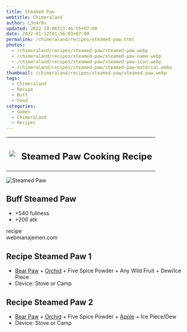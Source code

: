 ```yaml
---
title: Steamed Paw
webtitle: Chimeraland
author: L3n4r0x
updated: 2022-10-06T23:46:55+07:00
date: 2022-01-12T01:56:03+07:00
permalink: /chimeraland/recipes/steamed-paw.html
photos:
  - /chimeraland/recipes/steamed-paw/steamed-paw.webp
  - /chimeraland/recipes/steamed-paw/steamed-paw-name.webp
  - /chimeraland/recipes/steamed-paw/steamed-paw-icon.webp
  - /chimeraland/recipes/steamed-paw/steamed-paw-material.webp
thumbnail: /chimeraland/recipes/steamed-paw/steamed-paw.webp
tags:
  - Chimeraland
  - Recipe
  - Buff
  - Food
categories:
  - Games
  - Chimeraland
  - Recipes
---
```


<section id="bootstrap-wrapper"><link rel="stylesheet" href="https://cdn.statically.io/gh/dimaslanjaka/Web-Manajemen/40ac3225/css/bootstrap-4.5-wrapper.css"/><div class="row mb-2"><div class="col-md-12 mb-2"><table class="table" id="post-info"><tbody><tr><td><img class="d-inline-block me-2" src="/chimeraland/recipes/steamed-paw/steamed-paw-icon.webp" width="auto" height="auto"/></td><td><h1 class="fs-5">Steamed Paw Cooking Recipe</h1></td></tr></tbody></table></div></div><div class="card mb-2"><div class="row g-0"><div class="col-sm-4 position-relative mb-2"><img src="/chimeraland/recipes/steamed-paw/steamed-paw-material.webp" class="card-img fit-cover w-100 h-100" alt="Steamed Paw" data-fancybox="true"/></div><div class="col-sm-8 mb-2"><div class="card-body"><h2 class="card-title fs-5">Buff Steamed Paw</h2><div class="card-text"><ul><li>+540 fullness</li><li>+200 atk</li></ul></div><span class="badge rounded-pill bg-dark">recipe</span></div><div class="card-footer text-end text-muted">webmanajemen.com</div></div></div></div><div class="row mb-2"><div class="col-12 col-lg-6 recipe-item mb-2"><div class="card"><div class="card-body"><h2 class="card-title fs-5">Recipe Steamed Paw 1</h2><div class="card-text"><ul><li><a class="text-decoration-none" href="/chimeraland/materials/bear-paw.html">Bear Paw</a><span> + </span><a class="text-decoration-none" href="/chimeraland/materials/orchid.html">Orchid</a><span> + </span>Five Spice Powder<span> + </span>Any Wild Fruit<span> + </span>Dew/Ice Piece</li><li>Device: Stove or Camp</li></ul></div></div></div></div><div class="col-12 col-lg-6 recipe-item mb-2"><div class="card"><div class="card-body"><h2 class="card-title fs-5">Recipe Steamed Paw 2</h2><div class="card-text"><ul><li><a class="text-decoration-none" href="/chimeraland/materials/bear-paw.html">Bear Paw</a><span> + </span><a class="text-decoration-none" href="/chimeraland/materials/orchid.html">Orchid</a><span> + </span>Five Spice Powder<span> + </span><a class="text-decoration-none" href="/chimeraland/materials/apple.html">Apple</a><span> + </span>Ice Piece/Dew</li><li>Device: Stove or Camp</li></ul></div></div></div></div></div></section>